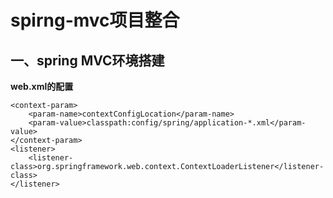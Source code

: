 # spirng-mvc项目整合 #
## 一、spring MVC环境搭建 ##
**web.xml的配置**
>
	<context-param>
		<param-name>contextConfigLocation</param-name>
		<param-value>classpath:config/spring/application-*.xml</param-value>
	</context-param>
	<listener>
		<listener-class>org.springframework.web.context.ContextLoaderListener</listener-class>
	</listener>
>
